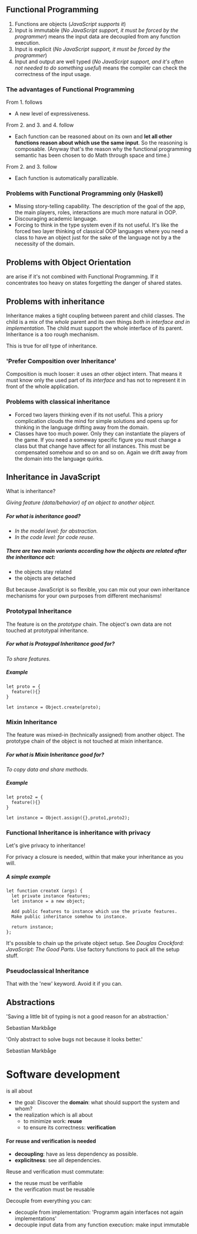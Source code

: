 ## Functional Programming
1. Functions are objects (_JavaScript supports it_)
2. Input is immutable (_No JavaScript support, it must be forced by the programmer_)
  means the input data are decoupled from any function execution.
3. Input is explicit (_No JavaScript support, it must be forced by the programmer_)
4. Input and output are well typed (_No JavaScript support, and it's often not needed to do something useful_) means the compiler can check the correctness of the input usage.

### The advantages of Functional Programming
From 1. follows
  * A new level of expressiveness.

From 2. and 3. and 4. follow
  * Each function can be reasoned about on its own and __let all other functions reason about which use the same input__. So the reasoning is composable. (Anyway that's the reason why the functional programming semantic has been chosen to do Math through space and time.)

From 2. and 3. follow
  * Each function is automatically parallizable.

### Problems with Functional Programming only (Haskell)
* Missing story-telling capability. The description of the goal of the app, the main players, roles, interactions are much more natural in OOP.
* Discouraging academic language.
* Forcing to think in the type system even if its not useful. It's like the forced two layer thinking of classical OOP languages where you need a class to have an object just for the sake of the language not by a the necessity of the domain.

## Problems with Object Orientation
are arise if it's not combined with Functional Programming. If it concentrates too heavy on states forgetting the danger of shared states.


## Problems with inheritance
Inheritance makes a tight coupling between parent and child classes. The child is a mix of the _whole_ parent and its own things _both in interface and in implementation_. The child must support the whole interface of its parent. Inheritance is a too rough mechanism.

This is true for _all_ type of inheritance.

### 'Prefer Composition over Inheritance'
Composition is much looser: it uses an other object intern. That means it must know only the used part of its _interface_ and has not to represent it in front of the whole application.

### Problems with classical inheritance

* Forced two layers thinking even if its not useful. This a priory complication clouds the mind for simple solutions and opens up for thinking in the language drifting away from the domain.
* Classes have too much power. Only they can instantiate the players of the game. If you need a someway specific figure you must change a class but that change have affect for all instances. This must be compensated somehow and so on and so on. Again we drift away from the domain into the language quirks.

## Inheritance in JavaScript
What is inheritance?

_Giving feature (data/behavior) of an object to another object._

##### For what is inheritance good?
* _In the model level: for abstraction._
* _In the code level: for code reuse._

##### There are two main variants according how the objects are related after the inheritance act:
* the objects stay related
* the objects are detached

But because JavaScript is so flexible, you can mix out your own inheritance mechanisms for your own purposes from different mechanisms!

### Prototypal Inheritance
The feature is on the _prototype_ chain.
The object's own data are not touched at prototypal inheritance.

##### For what is Protoypal Inheritance good for?
_To share features._

##### Example
```
let proto = {
  feature(){}
}

let instance = Object.create(proto);
```
### Mixin Inheritance
The feature was mixed-in (technically assigned) from another object.
The prototype chain of the object is not touched at mixin inheritance.

##### For what is Mixin Inheritance good for?
_To copy data and share methods._

##### Example
```
let proto2 = {
  feature(){}
}

let instance = Object.assign({},proto1,proto2);
```

### Functional Inheritance is inheritance with privacy
Let's give privacy to inheritance!

For privacy a closure is needed, within that make your inheritance as you will.

##### A simple example
```
let function createX (args) {
  let private instance features;
  let instance = a new object;

  Add public features to instance which use the private features.
  Make public inheritance somehow to instance.

  return instance;
};
```
It's possible to chain up the private object setup. See _Douglas Crockford: JavaScript: The Good Parts_. Use factory functions to pack all the setup stuff.


### Pseudoclassical Inheritance
That with the 'new' keyword. Avoid it if you can.



## Abstractions
'Saving a little bit of typing is not a good reason for an abstraction.'

Sebastian Markbåge


'Only abstract to solve bugs not because it looks better.'

Sebastian Markbåge


# Software development
is all about
  * the goal: Discover the __domain__: what should support the system and whom?
  * the realization which is all about
    * to minimize work: __reuse__
    * to ensure its correctness: __verification__

#### For reuse and verification is needed

* __decoupling__: have as less dependency as possible.
* __explicitness__: see all dependencies.

Reuse and verification must commutate:
* the reuse must be verifiable
* the verification must be reusable

Decouple from everything you can:
* decouple from implementation: 'Programm again interfaces not again implementations'
* decouple input data from any function execution: make input immutable

